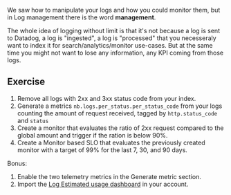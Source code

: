We saw how to manipulate your logs and how you could monitor them, but in Log management there is the word **management**.

The whole idea of logging without limit is that it's not because a log is sent to Datadog, a log is "ingested", a log is "processed" that you necesseraly want to index it for search/analytics/monitor use-cases. But at the same time you might not want to lose any information, any KPI coming from those logs.

## Exercise

1. Remove all logs with 2xx and 3xx status code from your index.
2. Generate a metrics `nb.logs.per_status.per_status_code` from your logs counting the amount of request received, tagged by `http.status_code` and `status`
3. Create a monitor that evaluates the ratio of 2xx request compared to the global amount and trigger if the ration is below 90%.
4. Create a Monitor based SLO that evaluates the previously created monitor with a target of 99% for the last 7, 30, and 90 days.

Bonus:

1. Enable the two telemetry metrics in the Generate metric section.
2. Import the [Log Estimated usage dashboard](https://docs.datadoghq.com/logs/guide/logs-monitors-on-volumes/#estimated-usage-dashboard) in your account.
